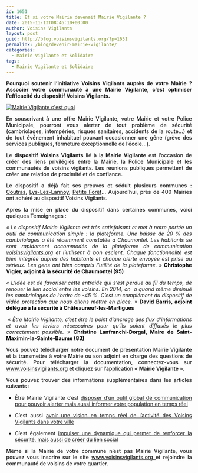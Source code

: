 ```yaml
---
id: 1651
title: Et si votre Mairie devenait Mairie Vigilante ?
date: 2015-11-13T08:46:10+00:00
author: Voisins Vigilants
layout: post
guid: http://blog.voisinsvigilants.org/?p=1651
permalink: /blog/devenir-mairie-vigilante/
categories:
  - Mairie Vigilante et Solidaire
tags:
  - Mairie Vigilante et Solidaire
---
```


<p style="font-weight: 500; text-align: justify;">
  <strong>Pourquoi soutenir l&rsquo;initiative Voisins Vigilants auprès de votre Mairie ? Associer votre communauté à une Mairie Vigilante, c&rsquo;est optimiser l&rsquo;efficacité du dispositif Voisins Vigilants. </strong>
</p>

[<img class="aligncenter size-full wp-image-3292" src="./../../images/2015/11/Mairie-Vigilante.jpg" alt="Mairie Vigilante c'est quoi" />](./../../images/2015/11/Mairie-Vigilante.jpg)

<p style="font-weight: 500; text-align: justify;">
  En souscrivant à une offre Mairie Vigilante, votre Mairie et votre Police Municipale, pourront vous alerter de tout problème de sécurité (cambriolages, intempéries, risques sanitaires, accidents de la route&#8230;) et de tout événement inhabituel pouvant occasionner une gêne (grève des services publiques, fermeture exceptionnelle de l&rsquo;école&#8230;).
</p>

<p style="font-weight: 500; text-align: justify;">
  Le <strong>dispositif Voisins Vigilants</strong> lié à la <strong>Mairie Vigilante</strong> est l&rsquo;occasion de créer des liens privilégiés entre la Mairie, la Police Municipale et les communautés de voisins vigilants. Les réunions publiques permettent de créer une relation de proximité et de confiance.
</p>

<p style="font-weight: 500; text-align: justify;">
  Le dispositif a déjà fait ses preuves et séduit plusieurs communes : <a href="http://blog.voisinsvigilants.org/presse/2015/10/28/loperation-voisins-vigilants-setend-a-coutras-2/">Coutras</a>, <a href="http://blog.voisinsvigilants.org/presse/2015/10/21/lys-lez-lannoy-dispositif-voisins-vigilants-il-reussite-2/">Lys-Lez-Lannoy</a>, <a href="http://blog.voisinsvigilants.org/presse/2015/11/04/petite-foret-salle-comble-pour-les-voisins-vigilants/">Petite Forêt</a>&#8230; Aujourd&rsquo;hui, près de 400 Mairies ont adhéré au dispositif Voisins Vigilants.
</p>

<p style="font-weight: 500; text-align: justify;">
  Après la mise en place du dispositif dans certaines communes, voici quelques Temoignages :
</p>

<p style="text-align: justify;">
  <em>« Le dispositif Mairie Vigilante est très satisfaisant et met à notre portée un outil de communication simple : la plateforme. Une baisse de 20 % des cambriolages a été récemment constatée à Chaumontel. Les habitants se sont rapidement accommodés de la plateforme de communication <a href="http://www.voisinsvigilants.org">voisinsvigilants.org</a> et l’utilisent à bon escient. Chaque fonctionnalité est bien intégrée auprès des habitants et chaque alerte envoyée est prise au sérieux. Les gens ont bien compris l’utilité de la plateforme. »</em><strong> </strong><span style="color: #000000;"><strong>Christophe Vigier, adjoint à la sécurité de Chaumontel (95)</strong></span>
</p>

<p style="text-align: justify;">
  <em>« L’idée est de favoriser cette entraide qui s’est perdue au fil du temps, de renouer le lien social entre les voisins. En 2014, on  a quand même diminué les cambriolages de l’ordre de -45 %. C’est un complément du dispositif de vidéo protection que nous allons mettre en place. » </em><span style="color: #000000;"><strong>David Barris, adjoint délégué à la sécurité à Châteauneuf-les-Martigues</strong></span>
</p>

<p style="text-align: justify;">
  <em> « Être Mairie Vigilante, c’est être le point d’ancrage des flux d’informations et avoir les leviers nécessaires pour qu’ils soient diffusés le plus correctement possible. » </em><span style="color: #000000;"><strong>Christine Lanfranchi-Dorgal, Maire de Saint-Maximin-la-Sainte-Baume (83)</strong></span>
</p>

<p style="font-weight: 500; text-align: justify;">
  Vous pouvez télécharger notre document de présentation Mairie Vigilante et la transmettre à votre Mairie ou son adjoint en charge des questions de sécurité. Pour télécharger la documentation, connectez-vous sur <a href="http://www.voisinsvigilants.org">www.voisinsvigilants.org</a> et cliquez sur l&rsquo;application &laquo;&nbsp;<strong>Mairie Vigilante </strong>».
</p>

<p style="font-weight: 500; text-align: justify;">
  Vous pouvez trouver des informations supplémentaires dans les articles suivants :
</p>

<ul style="list-style-type: disc;">
  <li style="text-align: justify;">
    Être Mairie Vigilante c&rsquo;est <a href="http://blog.voisinsvigilants.org/blog/etre-mairie-vigilante-cest/">disposer d’un outil global de communication pour pouvoir alerter mais aussi informer votre population en temps réel</a>
  </li>
</ul>

<ul style="list-style-type: disc; text-align: justify;">
  <li style="text-align: justify;">
    C&rsquo;est aussi <a href="http://blog.voisinsvigilants.org/blog/etre-mairie-vigilante-cest-3/">avoir une vision en temps réel de l’activité des Voisins Vigilants dans votre ville</a>
  </li>
</ul>

<ul style="list-style-type: disc;">
  <li style="text-align: justify;">
    C&rsquo;est également <a href="http://blog.voisinsvigilants.org/blog/etre-mairie-vigilante-cest-2/">impulser une dynamique qui permet de renforcer la sécurité, mais aussi de créer du lien social</a>
  </li>
</ul>

<p style="font-weight: 500; text-align: justify;">
  Même si la Mairie de votre commune n&rsquo;est pas Mairie Vigilante, vous pouvez vous inscrire sur le site <a href="www.voisinsvigilants.org%20">www.voisinsvigilants.org </a>et rejoindre la communauté de voisins de votre quartier.
</p>

